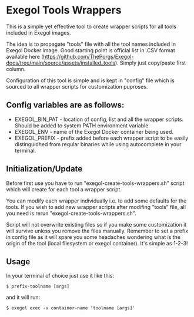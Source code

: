 # Exegol Tools Wrappers
This is a simple yet effective tool to create wrapper scripts for all tools included in Exegol images. 

The idea is to propagate "tools" file with all the tool names included in Exegol Docker image. Good starting point is official list in .CSV format available here (https://github.com/ThePorgs/Exegol-docs/tree/main/source/assets/installed_tools). Simply just copy/paste first column.

Configuration of this tool is simple and is kept in "config" file which is sourced to all wrapper scripts for customization puproses.
## Config variables are as follows:
- EXEGOL_BIN_PAT - location of config, list and all the wrapper scripts. Should be added to system PATH environment variable.
- EXEGOL_ENV - name of the Exegol Docker container being used.
- EXEGOL_PREFIX - prefix added before each wrapper script to be easily distinguidhed from regular binaries while using autocomplete in your terminal.

## Initialization/Update
Before first use you have to run "exegol-create-tools-wrappers.sh" script which will create for each tool a wrapper script.

You can modify each wrapper individually i.e. to add some defaults for the tools.
If you wish to add new wrapper scripts after modifing "tools" file, all you need is rerun "exegol-create-tools-wrappers.sh".

Script will not overwrite existing files so if you make some customization it will survive unless you remove the files manually.
Remember to set a prefix in config file as it will spare you some headaches wondering what is the origin of the tool (local filesystem or exegol container).
It's simple as 1-2-3!

## Usage
In your terminal of choice just use it like this:

```
$ prefix-toolname [args]
```

and it will run:

```
$ exegol exec -v container-name 'toolname [args]'
```